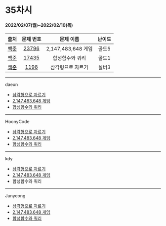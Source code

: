# 35차시
#### 2022/02/07(월)~2022/02/10(목)

|               출처               |                   문제 번호                    |     문제 이름      | 난이도 |
| :------------------------------: | :--------------------------------------------: | :----------------: | :----: |
| [백준](https://www.acmicpc.net/) | [23796](https://www.acmicpc.net/problem/23796) | 2,147,483,648 게임 | 골드5  |
| [백준](https://www.acmicpc.net/) | [17435](https://www.acmicpc.net/problem/17435) | 합성함수와 쿼리 | 골드1 |
| [백준](https://www.acmicpc.net/) | [1198](https://www.acmicpc.net/problem/1198) | 삼각형으로 자르기 | 실버3  |

---

daeun
- [삼각형으로 자르기](https://hoonycode.notion.site/e63ff25c789b471486a10ca4784b4291)
- [2,147,483,648 게임](https://hoonycode.notion.site/2-147-483-648-f2cc9077e938467ea92fe7588291ee44)
- [합성함수와 쿼리](https://hoonycode.notion.site/2854281607134fb19fbbb7e25afd7a92)


---

HoonyCode
- [삼각형으로 자르기](https://hoonycode.notion.site/63611f13a89e46f3bbea38bb83cb39eb)
- [2,147,483,648 게임](https://hoonycode.notion.site/2-147-483-648-36b8ddd994774fd1a0441d6ccd8eb590)
- [함성함수와 쿼리](https://hoonycode.notion.site/37a79cecf2ae4ae4b5469c17c3236225)


---

kdy
- [삼각형으로 자르기](https://tropical-couch-e39.notion.site/005c2a79648b4d5592d70e5a6f66d97a)
- [2,147,483,648 게임](https://tropical-couch-e39.notion.site/2-147-483-648-732a99b469254981b2caece1f39ccca7)
- 함성함수와 쿼리

----

Junyeong

- [삼각형으로 자르기](https://2106.notion.site/BOJ1198-2e1302a289a14beebeed8ab2be3158f4)
- [2,147,483,648 게임](https://2106.notion.site/BOJ23796-2-147-483-648-6e97bb0386e44c8aab4ccaf068bd6a80)
- [함성함수와 쿼리](https://2106.notion.site/BOJ17435-7866ebe174c54d039bbac58a7ca3e37f)
